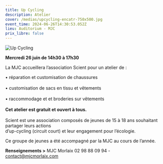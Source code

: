 ```yaml
---
title: Up Cycling
description: Atelier
cover: /medias/upcycling-encatr-750x500.jpg
event_time: 2024-06-26T14:30:53.052Z
lieu: Auditorium - MJC
prix_libre: false
---
```

![Up Cycling](/medias/upcycling-page-750px0.jpg "Up Cycling")

**Mercredi 26 juin de 14h30 à 17h30**

La MJC accueillera l’association Scient pour un atelier de :  

• réparation et customisation de chaussures\
\
• customisation de sacs en tissu et vêtements\
\
• raccommodage et et broderies sur vêtements\
\
**Cet atelier est gratuit et ouvert à tous.**\
\
Scient est une association composés de jeunes de 15 à 18 ans souhaitant partager leurs actions\
d’up-cycling (circuit court) et leur engagement pour l’écologie.

Ce groupe de jeunes a été accompagné par la MJC au cours de l’année.

**Renseignements >** MJC Morlaix 02 98 88 09 94 - [contact@mjcmorlaix.com](mailto:contact@mjcmorlaix.com)